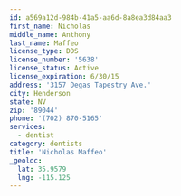 ```yaml
---
id: a569a12d-984b-41a5-aa6d-8a8ea3d84aa3
first_name: Nicholas
middle_name: Anthony
last_name: Maffeo
license_type: DDS
license_number: '5638'
license_status: Active
license_expiration: 6/30/15
address: '3157 Degas Tapestry Ave.'
city: Henderson
state: NV
zip: '89044'
phone: '(702) 870-5165'
services:
  - dentist
category: dentists
title: 'Nicholas Maffeo'
_geoloc:
  lat: 35.9579
  lng: -115.125
---
```

